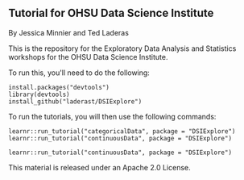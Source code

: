 ## Tutorial for OHSU Data Science Institute

By Jessica Minnier and Ted Laderas

This is the repository for the Exploratory Data Analysis and Statistics workshops for the OHSU Data Science Institute.

To run this, you'll need to do the following:
```{r}
install.packages("devtools")
library(devtools)
install_github("laderast/DSIExplore")
```

To run the tutorials, you will then use the following commands:

```{r}
learnr::run_tutorial("categoricalData", package = "DSIExplore")
learnr::run_tutorial("continuousData", package = "DSIExplore")
```

```{r}
learnr::run_tutorial("continuousData", package = "DSIExplore")
```

This material is released under an Apache 2.0 License.
